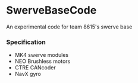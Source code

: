 # SwerveBaseCode
An experimental code for team 8615's swerve base
### Specification
- MK4 swerve modules
- NEO Brushless motors
- CTRE CANcoder
- NavX gyro
